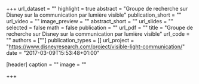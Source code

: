 +++
url_dataset = ""
highlight = true
abstract = "Groupe de recherche sur Disney sur la communication par lumière visible"
publication_short = ""
url_video = ""
image_preview = ""
abstract_short = ""
url_slides = ""
selected = false
math = false
publication = ""
url_pdf = ""
title = "Groupe de recherche sur Disney sur la communication par lumière visible"
url_code = ""
authors = [""]
publication_types = []
url_project = "https://www.disneyresearch.com/project/visible-light-communication/"
date = "2017-03-09T15:53:48+01:00"

[header]
  caption = ""
  image = ""

+++

